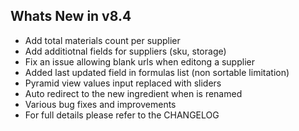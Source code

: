 Whats New in v8.4
--------------------------
- Add total materials count per supplier
- Add additiotnal fields for suppliers (sku, storage)
- Fix an issue allowing blank urls when editong a supplier
- Added last updated field in formulas list (non sortable limitation)
- Pyramid view values input replaced with sliders
- Auto redirect to the new ingredient when is renamed
- Various bug fixes and improvements
- For full details please refer to the CHANGELOG
